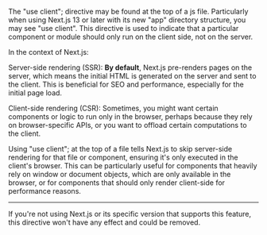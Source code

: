 
The "use client"; directive may be found at the top of a js file. Particularly when using Next.js 13 or later with its new "app" directory structure, you may see "use client". This directive is used to indicate that a particular component or module should only run on the client side, not on the server.

In the context of Next.js:

Server-side rendering (SSR): **By default**, Next.js pre-renders pages on the server, which means the initial HTML is generated on the server and sent to the client. This is beneficial for SEO and performance, especially for the initial page load.

Client-side rendering (CSR): Sometimes, you might want certain components or logic to run only in the browser, perhaps because they rely on browser-specific APIs, or you want to offload certain computations to the client.

Using "use client"; at the top of a file tells Next.js to skip server-side rendering for that file or component, ensuring it's only executed in the client's browser. This can be particularly useful for components that heavily rely on window or document objects, which are only available in the browser, or for components that should only render client-side for performance reasons.

---

If you're not using Next.js or its specific version that supports this feature, this directive won't have any effect and could be removed.